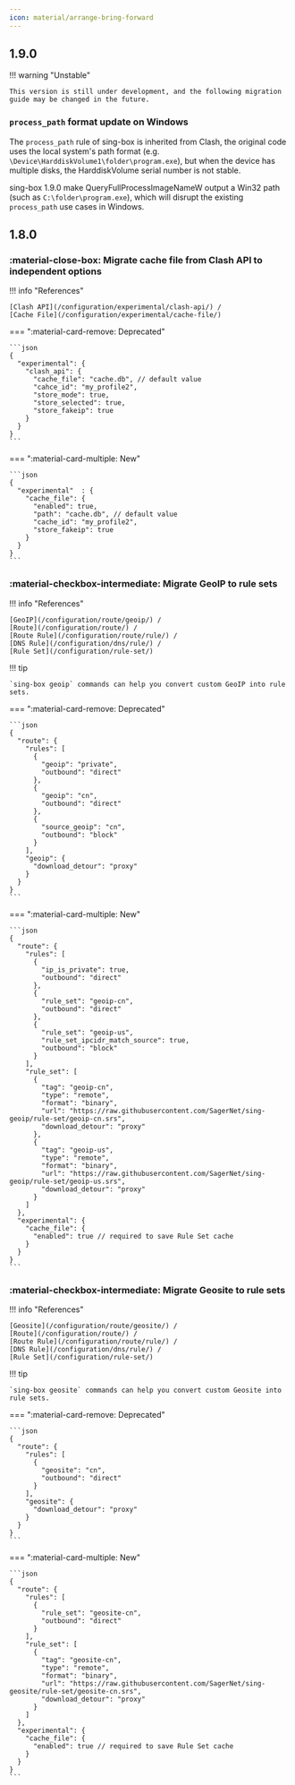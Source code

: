 ```yaml
---
icon: material/arrange-bring-forward
---
```


## 1.9.0

!!! warning "Unstable"

    This version is still under development, and the following migration guide may be changed in the future.

### `process_path` format update on Windows

The `process_path` rule of sing-box is inherited from Clash,
the original code uses the local system's path format (e.g. `\Device\HarddiskVolume1\folder\program.exe`),
but when the device has multiple disks, the HarddiskVolume serial number is not stable.

sing-box 1.9.0 make QueryFullProcessImageNameW output a Win32 path (such as `C:\folder\program.exe`),
which will disrupt the existing `process_path` use cases in Windows.

## 1.8.0

### :material-close-box: Migrate cache file from Clash API to independent options

!!! info "References"

    [Clash API](/configuration/experimental/clash-api/) / 
    [Cache File](/configuration/experimental/cache-file/)

=== ":material-card-remove: Deprecated"

    ```json
    {
      "experimental": {
        "clash_api": {
          "cache_file": "cache.db", // default value
          "cahce_id": "my_profile2",
          "store_mode": true,
          "store_selected": true,
          "store_fakeip": true
        }
      }
    }
    ```

=== ":material-card-multiple: New"

    ```json
    {
      "experimental"  : {
        "cache_file": {
          "enabled": true,
          "path": "cache.db", // default value
          "cache_id": "my_profile2",
          "store_fakeip": true
        }
      }
    }
    ```

### :material-checkbox-intermediate: Migrate GeoIP to rule sets

!!! info "References"

    [GeoIP](/configuration/route/geoip/) / 
    [Route](/configuration/route/) / 
    [Route Rule](/configuration/route/rule/) / 
    [DNS Rule](/configuration/dns/rule/) / 
    [Rule Set](/configuration/rule-set/)

!!! tip

    `sing-box geoip` commands can help you convert custom GeoIP into rule sets.

=== ":material-card-remove: Deprecated"

    ```json
    {
      "route": {
        "rules": [
          {
            "geoip": "private",
            "outbound": "direct"
          },
          {
            "geoip": "cn",
            "outbound": "direct"
          },
          {
            "source_geoip": "cn",
            "outbound": "block"
          }
        ],
        "geoip": {
          "download_detour": "proxy"
        }
      }
    }
    ```

=== ":material-card-multiple: New"

    ```json
    {
      "route": {
        "rules": [
          {
            "ip_is_private": true,
            "outbound": "direct"
          },
          {
            "rule_set": "geoip-cn",
            "outbound": "direct"
          },
          {
            "rule_set": "geoip-us",
            "rule_set_ipcidr_match_source": true,
            "outbound": "block"
          }
        ],
        "rule_set": [
          {
            "tag": "geoip-cn",
            "type": "remote",
            "format": "binary",
            "url": "https://raw.githubusercontent.com/SagerNet/sing-geoip/rule-set/geoip-cn.srs",
            "download_detour": "proxy"
          },
          {
            "tag": "geoip-us",
            "type": "remote",
            "format": "binary",
            "url": "https://raw.githubusercontent.com/SagerNet/sing-geoip/rule-set/geoip-us.srs",
            "download_detour": "proxy"
          }
        ]
      },
      "experimental": {
        "cache_file": {
          "enabled": true // required to save Rule Set cache
        }
      }
    }
    ```

### :material-checkbox-intermediate: Migrate Geosite to rule sets

!!! info "References"

    [Geosite](/configuration/route/geosite/) / 
    [Route](/configuration/route/) / 
    [Route Rule](/configuration/route/rule/) / 
    [DNS Rule](/configuration/dns/rule/) / 
    [Rule Set](/configuration/rule-set/)

!!! tip

    `sing-box geosite` commands can help you convert custom Geosite into rule sets.

=== ":material-card-remove: Deprecated"

    ```json
    {
      "route": {
        "rules": [
          {
            "geosite": "cn",
            "outbound": "direct"
          }
        ],
        "geosite": {
          "download_detour": "proxy"
        }
      }
    }
    ```

=== ":material-card-multiple: New"

    ```json
    {
      "route": {
        "rules": [
          {
            "rule_set": "geosite-cn",
            "outbound": "direct"
          }
        ],
        "rule_set": [
          {
            "tag": "geosite-cn",
            "type": "remote",
            "format": "binary",
            "url": "https://raw.githubusercontent.com/SagerNet/sing-geosite/rule-set/geosite-cn.srs",
            "download_detour": "proxy"
          }
        ]
      },
      "experimental": {
        "cache_file": {
          "enabled": true // required to save Rule Set cache
        }
      }
    }
    ```